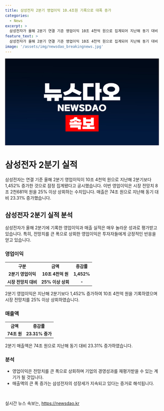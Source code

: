 ```yaml
---
title: 삼성전자 2분기 영업이익 10.4조원 기록으로 대폭 증가
categories:
  - News
excerpt: >
  삼성전자가 올해 2분기 연결 기준 영업이익 10조 4천억 원으로 집계되어 지난해 동기 대비 1,452% 증가했다. 이는 시장 전망치인 8조 2천681억 원을 25% 이상 상회하는 수치이며, 매출은 74조 원으로 전년 동기 대비 23.31% 상승했다.
feature_text: >
  삼성전자가 올해 2분기 연결 기준 영업이익 10조 4천억 원으로 집계되어 지난해 동기 대비 1,452% 증가했다. 이는 시장 전망치인 8조 2천681억 원을 25% 이상 상회하는 수치이며, 매출은 74조 원으로 전년 동기 대비 23.31% 상승했다.
image: '/assets/img/newsdao_breakingnews.jpg'
---
```


<p><img src="/assets/img/newsdao_breakingnews.jpg" alt="ontimetimes 속보" /></p>

<h1>삼성전자 2분기 실적</h1>

<p data-ke-size="size16">삼성전자는 연결 기준 올해 2분기 영업이익이 10조 4천억 원으로 지난해 2분기보다 1,452% 증가한 것으로 잠정 집계됐다고 공시했습니다. 이번 영업이익은 시장 전망치 8조 2천681억 원을 25% 이상 상회하는 수치입니다. 매출은 74조 원으로 지난해 동기 대비 23.31% 증가했습니다.</p>

<h2 data-ke-size="size26">삼성전자 2분기 실적 분석</h2>

<p data-ke-size="size16">삼성전자가 올해 2분기에 기록한 영업이익과 매출 실적은 매우 놀라운 성과로 평가받고 있습니다. 특히, 전망치를 큰 폭으로 상회한 영업이익은 투자자들에게 긍정적인 반응을 얻고 있습니다.</p>

<h3 data-ke-size="size24">영업이익</h3>

<table>
  <tr>
    <td style="text-align: center; height: 17px;"><b>구분</b></td>
    <td style="text-align: center; height: 17px;"><b>금액</b></td>
    <td style="text-align: center; height: 17px;"><b>증감률</b></td>
  </tr>
  <tr>
    <td style="text-align: center; height: 17px;"><b>2분기 영업이익</b></td>
    <td style="text-align: center; height: 17px;"><b>10조 4천억 원</b></td>
    <td style="text-align: center; height: 17px;"><b>1,452%</b></td>
  </tr>
  <tr>
    <td style="text-align: center; height: 17px;"><b>시장 전망치 대비</b></td>
    <td style="text-align: center; height: 17px;"><b>25% 이상 상회</b></td>
    <td style="text-align: center; height: 17px;"><b>-</b></td>
  </tr>
</table>

<p data-ke-size="size16">2분기 영업이익은 지난해 2분기보다 1,452% 증가하여 10조 4천억 원을 기록하였으며 시장 전망치를 25% 이상 상회하였습니다.</p>

<h3 data-ke-size="size24">매출액</h3>

<table>
  <tr>
    <td style="text-align: center; height: 17px;"><b>금액</b></td>
    <td style="text-align: center; height: 17px;"><b>증감률</b></td>
  </tr>
  <tr>
    <td style="text-align: center; height: 17px;"><b>74조 원</b></td>
    <td style="text-align: center; height: 17px;"><b>23.31% 증가</b></td>
  </tr>
</table>

<p data-ke-size="size16">2분기 매출액은 74조 원으로 지난해 동기 대비 23.31% 증가하였습니다.</p>

<h3 data-ke-size="size24">분석</h3>

<ul>
  <li>영업이익은 전망치를 큰 폭으로 상회하며 기업의 경영성과를 재평가받을 수 있는 계기가 될 것입니다.</li>
  <li>매출액의 큰 폭 증가는 삼성전자의 성장세가 지속되고 있다는 증거로 해석됩니다.</li>
</ul>

<p data-ke-size="size16">&nbsp;</p>
실시간 뉴스 속보는, <a href="https://newsdao.kr" rel="dofollow">https://newsdao.kr</a>



